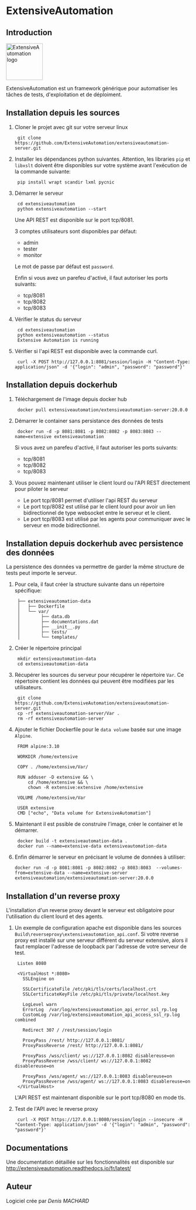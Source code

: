 ExtensiveAutomation
===================

Introduction
------------

<a href="https://www.extensiveautomation.org/" target="_blank"><img width="100" src="https://www.extensiveautomation.org/img/logo_extensive_testing.png" alt="ExtensiveAutomation logo"></a>

ExtensiveAutomation est un framework générique pour automatiser les tâches de tests, d'exploitation et de déploiment.


Installation depuis les sources
------------------------------

1. Cloner le projet avec git sur votre serveur linux

        git clone https://github.com/ExtensiveAutomation/extensiveautomation-server.git
  
2. Installer les dépendances python suivantes. Attention, les libraries `pip` et `libxslt` doivent être disponibles sur votre système avant l'exécution de la commande suivante:

        pip install wrapt scandir lxml pycnic    

3. Démarrer le serveur

        cd extensiveautomation
        python extensiveautomation --start

   Une API REST est disponible sur le port tcp/8081.
   
   3 comptes utilisateurs sont disponibles par défaut:
    - admin
    - tester
    - monitor
    
   Le mot de passe par défaut est `password`.
   
   Enfin si vous avez un parefeu d'activé, il faut autoriser les ports suivants:
    - tcp/8081
    - tcp/8082
    - tcp/8083
    
4. Vérifier le status du serveur

        cd extensiveautomation
        python extensiveautomation --status
        Extensive Automation is running
        
5. Vérifier si l'api REST est disponible avec la commande curl.

        curl -X POST http://127.0.0.1:8081/session/login -H "Content-Type: application/json" -d '{"login": "admin", "password": "password"}'
        
Installation depuis dockerhub
-----------------------------

1. Téléchargement de l'image depuis docker hub

        docker pull extensiveautomation/extensiveautomation-server:20.0.0

2. Démarrer le container sans persistance des données de tests

        docker run -d -p 8081:8081 -p 8082:8082 -p 8083:8083 --name=extensive extensiveautomation

           
   Si vous avez un parefeu d'activé, il faut autoriser les ports suivants:
   
    - tcp/8081
    - tcp/8082
    - tcp/8083
    
3. Vous pouvez maintenant utiliser le client lourd ou l'API REST directement pour piloter le serveur
   - Le port tcp/8081 permet d'utiliser l'api REST du serveur
   - Le port tcp/8082 est utilisé par le client lourd pour avoir un lien bidirectionnel de type  websocket entre le serveur et le client.
   - Le port tcp/8083 est utilisé par les agents pour communiquer avec le serveur en mode bidirectionnel.

Installation depuis dockerhub avec persistence des données
----------------------------------------------------------

La persistence des données va permettre de garder la même structure de tests peut importe le serveur.

1. Pour cela, il faut créer la structure suivante dans un répertoire spécifique: 

        ├── extensiveautomation-data
        │   ├── Dockerfile
        │   └── var/
        │        ├── data.db
        │        ├── documentations.dat
        │        ├── __init__.py
        │        ├── tests/
        │        └── templates/

2. Créer le répertoire principal

        mkdir extensiveautomation-data
        cd extensiveautomation-data

3. Récupérer les sources du serveur pour récupérer le répertoire `Var`.
Ce répertoire contient les données qui peuvent être modifiées par les utilisateurs.

        git clone https://github.com/ExtensiveAutomation/extensiveautomation-server.git
        cp -rf extensiveautomation-server/Var .
        rm -rf extensiveautomation-server
    
4. Ajouter le fichier Dockerfile pour le `data volume` basée sur une image `Alpine`.


        FROM alpine:3.10
        
        WORKDIR /home/extensive
        
        COPY . /home/extensive/Var/
        
        RUN adduser -D extensive && \
            cd /home/extensive && \
            chown -R extensive:extensive /home/extensive
        
        VOLUME /home/extensive/Var
        
        USER extensive
        CMD ["echo", "Data volume for ExtensiveAutomation"]

5. Maintenant il est pssible de construire l'image, créer le container et le démarrer.

        docker build -t extensiveautomation-data .
        docker run --name=extensive-data extensiveautomation-data

6.  Enfin démarrer le serveur en précisant le volume de données à utiliser:

        docker run -d -p 8081:8081 -p 8082:8082 -p 8083:8083  --volumes-from=extensive-data --name=extensive-server extensiveautomation/extensiveautomation-server:20.0.0

Installation d'un reverse proxy
-------------------------------

L'installation d'un reverse proxy devant le serveur est obligatoire pour l'utilisation du client lourd et des agents. 

1. Un exemple de configuration apache est disponible dans les sources  `Build\reverseproxy\extensiveautomation_api.conf`. Si votre reverse proxy est installé sur une serveur différent du serveur extensive, alors il faut remplacer l'adresse de loopback par l'adresse de votre serveur de test.

        Listen 8080

        <VirtualHost *:8080>
          SSLEngine on

          SSLCertificateFile /etc/pki/tls/certs/localhost.crt
          SSLCertificateKeyFile /etc/pki/tls/private/localhost.key

          LogLevel warn
          ErrorLog  /var/log/extensiveautomation_api_error_ssl_rp.log
          CustomLog /var/log/extensiveautomation_api_access_ssl_rp.log combined

          Redirect 307 / /rest/session/login

          ProxyPass /rest/ http://127.0.0.1:8081/
          ProxyPassReverse /rest/ http://127.0.0.1:8081/
          
          ProxyPass /wss/client/ ws://127.0.0.1:8082 disablereuse=on
          ProxyPassReverse /wss/client/ ws://127.0.0.1:8082 disablereuse=on

          ProxyPass /wss/agent/ ws://127.0.0.1:8083 disablereuse=on
          ProxyPassReverse /wss/agent/ ws://127.0.0.1:8083 disablereuse=on
        </VirtualHost>


    L'API REST est maintenant disponible sur le port tcp/8080 en mode tls.

2. Test de l'API avec le reverse proxy

        curl -X POST https://127.0.0.1:8080/session/login --insecure -H "Content-Type: application/json" -d '{"login": "admin", "password": "password"}'

Documentations
--------------

Une documentation détaillée sur les fonctionnalités est disponible sur http://extensiveautomation.readthedocs.io/fr/latest/
 
     
Auteur
-------

Logiciel crée par *Denis MACHARD*
 